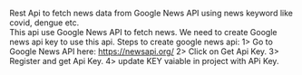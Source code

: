 Rest Api to fetch news data from Google News API using news keyword like covid, dengue etc.   
This api use Google News API to fetch news. We need to create Google news api key to use this api.
Steps to create google news api:
1> Go to Google News API here: https://newsapi.org/
2> Click on Get Api Key.
3> Register and get Api Key.
4> update KEY vaiable in project with APi Key. 